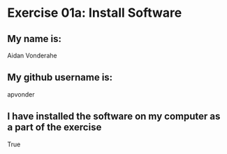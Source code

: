 # Exercise 01a: Install Software

## My name is:
Aidan Vonderahe

## My github username is:
apvonder

## I have installed the software on my computer as a part of the exercise
True
